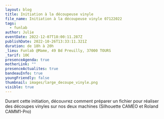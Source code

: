```yaml
---
layout: blog
title: Initiation à la découpeuse vinyle
file_name: Initiation à la découpeuse vinyle 07122022
tags:
  - funlab
author: Julie
eventDate: 2022-12-07T18:00:11.287Z
publishDate: 2022-10-26T13:33:11.321Z
duration: de 18h à 20h
_lieu: Funlab @Mame, 49 Bd Preuilly, 37000 TOURS
_tarif: 10€
presenceAgenda: true
motherLink: ""
presenceActualites: true
bandeauInfo: true
youngFriendly: false
thumbnail: images/large_decoupe_vinyle.png
visible: true
---
```

Durant cette initiation, découvrez comment préparer un fichier pour réaliser des découpes vinyles sur nos deux machines (Silhouette CAMEO et Roland CAMM1-Pro)